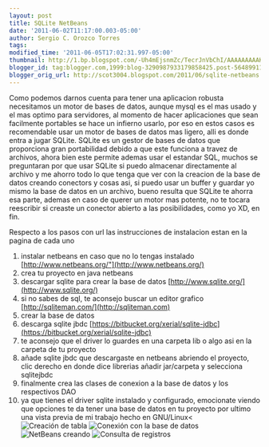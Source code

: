 ```yaml
---
layout: post
title: SQLite NetBeans
date: '2011-06-02T11:17:00.003-05:00'
author: Sergio C. Orozco Torres
tags:
modified_time: '2011-06-05T17:02:31.997-05:00'
thumbnail: http://1.bp.blogspot.com/-Uh4mEjsnmZc/TecrJnVbChI/AAAAAAAAAKQ/jh5bqLy2zkM/s72-c/instant%25C3%25A1nea1.png
blogger_id: tag:blogger.com,1999:blog-3290987933179858425.post-5648991122599032996
blogger_orig_url: http://scot3004.blogspot.com/2011/06/sqlite-netbeans.html
---
```


Como podemos darnos cuenta para tener una aplicacion robusta necesitamos un motor de bases de datos,
aunque mysql es el mas usado y el mas optimo para servidores,
al momento de hacer aplicaciones que sean facilmente portables se hace un infierno usarlo,
por eso en estos casos es recomendable usar un motor de bases de datos mas ligero, alli es donde entra a jugar SQLite.
SQLite es un gestor de bases de datos que proporciona gran portabilidad debido a que este funciona a travez de archivos,
ahora bien este permite ademas usar el estandar SQL,
muchos se preguntaran por que usar SQLite si puedo almacenar directamente al archivo
y me ahorro todo lo que tenga que ver con la creacion de la base de datos creando conectors y cosas asi,
si puedo usar un buffer y guardar yo mismo la base de datos en un archivo,
bueno resulta que SQLite te ahorra esa parte,
ademas en caso de querer un motor mas potente,
no te tocara reescribir si creaste un conector abierto a las posibilidades,
como yo XD, en fin.
<!-- more -->
Respecto a los pasos con url las instrucciones de instalacion estan en la pagina de cada uno
1. instalar netbeans en caso que no lo tengas instalado [http://www.netbeans.org/"](http://www.netbeans.org/)
2. crea tu proyecto en java netbeans
3. descargar sqlite para crear la base de datos [http://www.sqlite.org/](http://www.sqlite.org/)
4. si no sabes de sql, te aconsejo buscar un editor grafico [http://sqliteman.com/](http://sqliteman.com)
5. crear la base de datos
6. descarga sqlite jbdc [https://bitbucket.org/xerial/sqlite-jdbc](https://bitbucket.org/xerial/sqlite-jdbc)
7. te aconsejo que el driver lo guardes en una carpeta lib o algo asi en la carpeta de tu proyecto
8. añade sqlite jbdc que descargaste en netbeans abriendo el proyecto,
clic derecho en donde dice librerias añadir jar/carpeta y selecciona sqlitejbdc
9. finalmente crea las clases de conexion a la base de datos y los respectivos DAO
10. ya que tienes el driver sqlite instalado y configurado, emocionate viendo que opciones te da tener una base de datos en tu proyecto
por ultimo una vista previa de mi trabajo
hecho en GNU/Linux<
![Creación de tabla](http://1.bp.blogspot.com/-Uh4mEjsnmZc/TecrJnVbChI/AAAAAAAAAKQ/jh5bqLy2zkM/s1600/instant%25C3%25A1nea1.png)
![Conexión con la base de datos](http://3.bp.blogspot.com/-ZPMDat83nvQ/TecrLV8YRxI/AAAAAAAAAKU/LY9L4uVOOlQ/s1600/instant%25C3%25A1nea2.png)
![NetBeans creando](http://4.bp.blogspot.com/-qxXGsXJujfg/TecrMatevpI/AAAAAAAAAKY/1XTnmPcWNK8/s1600/instant%25C3%25A1nea3.png)
![Consulta de registros]( http://3.bp.blogspot.com/-sSOke2IJHco/TecrOLZnoHI/AAAAAAAAAKg/Udnsf2A9_o0/s1600/instant%25C3%25A1nea5.png) 
